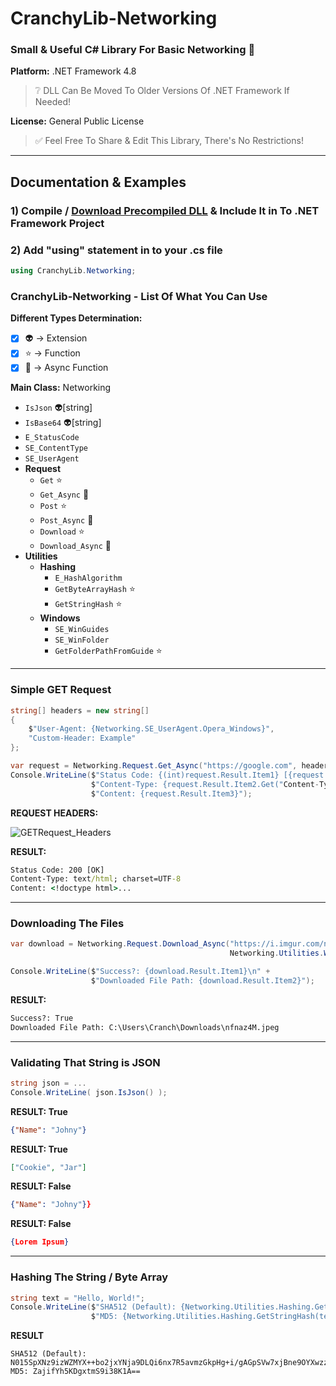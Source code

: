 # CranchyLib-Networking
### Small & Useful C# Library For Basic Networking :diamond_shape_with_a_dot_inside:
**Platform:** .NET Framework 4.8
> :grey_question: DLL Can Be Moved To Older Versions Of .NET Framework If Needed!

**License:** General Public License
> :white_check_mark: Feel Free To Share & Edit This Library, There's No Restrictions! 

____

## Documentation & Examples
### 1) Compile / [Download Precompiled DLL](https://github.com/Cranch-fur/CranchyLib-Networking/releases/tag/Release) & Include It in To .NET Framework Project
### 2) Add "using" statement in to your .cs file
```c#
using CranchyLib.Networking;
```

### CranchyLib-Networking - List Of What You Can Use
**Different Types Determination:**
- [X] 👽 → Extension
- [X] :star: → Function
- [X] :star2: → Async Function

**Main Class:** Networking
- `IsJson` 👽[string]
- `IsBase64` 👽[string]
- `E_StatusCode`
- `SE_ContentType`
- `SE_UserAgent`
- **Request**
    - `Get` :star:
    - `Get_Async` :star2:
    - `Post` :star:
    - `Post_Async` :star2:
    - `Download` :star:
    - `Download_Async` :star2:
- **Utilities**
    - **Hashing**
        - `E_HashAlgorithm`
        - `GetByteArrayHash` :star:
        - `GetStringHash` :star:
    - **Windows**
        - `SE_WinGuides`
        - `SE_WinFolder`
        - `GetFolderPathFromGuide` :star:

____

### Simple GET Request
```c#
string[] headers = new string[]
{
    $"User-Agent: {Networking.SE_UserAgent.Opera_Windows}",
    "Custom-Header: Example"
};

var request = Networking.Request.Get_Async("https://google.com", headers);
Console.WriteLine($"Status Code: {(int)request.Result.Item1} [{request.Result.Item1}]\n" +
                  $"Content-Type: {request.Result.Item2.Get("Content-Type")}\n" +
                  $"Content: {request.Result.Item3}");
```
**REQUEST HEADERS:**

![GETRequest_Headers](https://i.imgur.com/EQFgqOq.png "GETRequest_Headers")

**RESULT:**
```cmd
Status Code: 200 [OK]
Content-Type: text/html; charset=UTF-8
Content: <!doctype html>...
```

____

### Downloading The Files
```c#
var download = Networking.Request.Download_Async("https://i.imgur.com/nfnaz4M.jpeg",
                                                 Networking.Utilities.Windows.SE_WinFolder.Downloads);

Console.WriteLine($"Success?: {download.Result.Item1}\n" +
                  $"Downloaded File Path: {download.Result.Item2}");
```

**RESULT:**
```cmd
Success?: True
Downloaded File Path: C:\Users\Cranch\Downloads\nfnaz4M.jpeg
```

____

### Validating That String is JSON
```c#
string json = ...
Console.WriteLine( json.IsJson() );
```

**RESULT: True**
```json 
{"Name": "Johny"}
``` 

**RESULT: True**
```json
["Cookie", "Jar"]
```

**RESULT: False**
```json
{"Name": "Johny"}}
```

**RESULT: False**
```json
{Lorem Ipsum}
```

____

### Hashing The String / Byte Array
```c#
string text = "Hello, World!";
Console.WriteLine($"SHA512 (Default): {Networking.Utilities.Hashing.GetStringHash(text)}\n" +
                  $"MD5: {Networking.Utilities.Hashing.GetStringHash(text, Networking.Utilities.Hashing.E_HashAlgorithm.MD5)}");
```

**RESULT**
```
SHA512 (Default): N015SpXNz9izWZMYX++bo2jxYNja9DLQi6nx7R5avmzGkpHg+i/gAGpSVw7xjBne9OYXwzzlLvCm5fvjGMsDhw==
MD5: ZajifYh5KDgxtmS9i38K1A==
```
